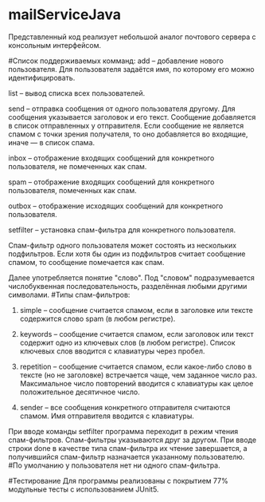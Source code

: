 # mailServiceJava
Представленный код реализует небольшой аналог почтового сервера с консольным интерфейсом.

#Список поддерживаемых комманд:
  add – добавление нового пользователя. Для пользователя задаётся имя, по которому его можно идентифицировать.
  
  list – вывод списка всех пользователей.

send – отправка сообщения от одного пользователя другому. Для сообщения указывается заголовок и его текст. 
Сообщение добавляется в список отправленных у отправителя. 
Если сообщение не является спамом с точки зрения получателя, то оно добавляется во входящие, иначе — в список спама.

inbox – отображение входящих сообщений для конкретного пользователя, не помеченных как спам.

spam – отображение входящих сообщений для конкретного пользователя, помеченных как спам.

outbox – отображение исходящих сообщений для конкретного пользователя.

setfilter – установка спам-фильтра для конкретного пользователя.

Спам-фильтр одного пользователя может состоять из нескольких подфильтров. Если хотя бы один из подфильтров считает сообщение спамом, то сообщение помечается как спам.

Далее употребляется понятие "слово".
Под "словом" подразумевается числобуквенная последовательность, разделённая любыми другими символами.
#Типы спам-фильтров:
  1. simple – сообщение считается спамом, если в заголовке или тексте содержится слово spam (в любом регистре).
    
  2. keywords – сообщение считается спамом, если заголовок или текст содержит одно из ключевых слов (в любом регистре). 
       Список ключевых слов вводится с клавиатуры через пробел.
        
  3. repetition – сообщение считается спамом,
       если какое-либо слово в тексте (но не заголовке) встречается чаще, чем заданное число раз. 
       Максимальное число повторений вводится с клавиатуры как целое положительное десятичное число.
                                             
  4. sender – все сообщения конкретного отправителя считаются спамом.
       Имя отправителя вводится с клавиатуры.
     
При вводе команды setfilter программа переходит в режим чтения спам-фильтров.
Спам-фильтры указываются друг за другом.
При вводе строки done в качестве типа спам-фильтра их чтение завершается,
а получившийся спам-фильтр назначается указанному пользователю.
#По умолчанию у пользователя нет ни одного спам-фильтра.

#Тестирование
Для программы реализованы с покрытием 77% модульные тесты с использованием JUnit5.


